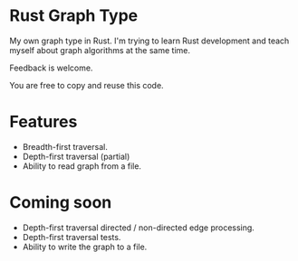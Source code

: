 Rust Graph Type
===============

My own graph type in Rust.
I'm trying to learn Rust development and teach myself about graph algorithms at the same time.

Feedback is welcome.

You are free to copy and reuse this code.

# Features

* Breadth-first traversal.
* Depth-first traversal (partial)
* Ability to read graph from a file.

# Coming soon

* Depth-first traversal directed / non-directed edge processing.
* Depth-first traversal tests.
* Ability to write the graph to a file.
